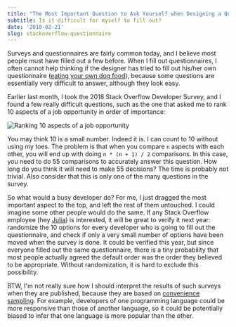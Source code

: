 ```yaml
---
title: "The Most Important Question to Ask Yourself when Designing a Questionnaire"
subtitle: Is it difficult for myself to fill out?
date: '2018-02-21'
slug: stackoverflow-questionnaire
---
```


Surveys and questionnaires are fairly common today, and I believe most people must have filled out a few before. When I fill out questionnaires, I often cannot help thinking if the designer has tried to fill out his/her own questionnaire ([eating your own dog food](https://en.wikipedia.org/wiki/Eating_your_own_dog_food)), because some questions are essentially very difficult to answer, although they look easy.

Earlier last month, I took the 2018 Stack Overflow Developer Survey, and I found a few really difficult questions, such as the one that asked me to rank 10 aspects of a job opportunity in order of importance:

![Ranking 10 aspects of a job opportunity](https://db.yihui.org/images/so-survey.png)

You may think 10 is a small number. Indeed it is. I can count to 10 without using my toes. The problem is that when you compare `n` aspects with each other, you will end up with doing `n * (n + 1) / 2` comparisons. In this case, you need to do 55 comparisons to accurately answer this question. How long do you think it will need to make 55 decisions? The time is probably not trivial. Also consider that this is only one of the many questions in the survey.

So what would a busy developer do? For me, I just dragged the most important aspect to the top, and left the rest of them untouched. I could imagine some other people would do the same. If any Stack Overflow employee (hey [Julia](https://juliasilge.com)) is interested, it will be great to verify it next year: randomize the 10 options for every developer who is going to fill out the questionnaire, and check if only a very small number of options have been moved when the survey is done. It could be verified this year, but since everyone filled out the same questionnaire, there is a tiny probability that most people actually agreed the default order was the order they believed to be appropriate. Without randomization, it is hard to exclude this possibility.

BTW, I'm not really sure how I should interpret the results of such surveys when they are published, because they are based on [convenience sampling](https://en.wikipedia.org/wiki/Convenience_sampling). For example, developers of one programming language could be more responsive than those of another language, so it could be potentially biased to infer that one language is more popular than the other.
